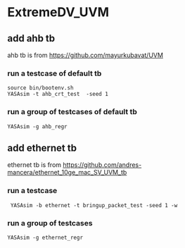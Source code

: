 # ExtremeDV_UVM

## add ahb tb
ahb tb is from https://github.com/mayurkubavat/UVM 

### run a testcase of default tb
`source bin/bootenv.sh`  
`YASAsim -t ahb_crt_test  -seed 1`  

### run a group of testcases of default tb
`YASAsim -g ahb_regr`  

## add ethernet tb
ethernet tb is from https://github.com/andres-mancera/ethernet_10ge_mac_SV_UVM_tb  
### run a testcase
` YASAsim -b ethernet -t bringup_packet_test -seed 1 -w`   

### run a group of testcases
`YASAsim -g ethernet_regr`  
